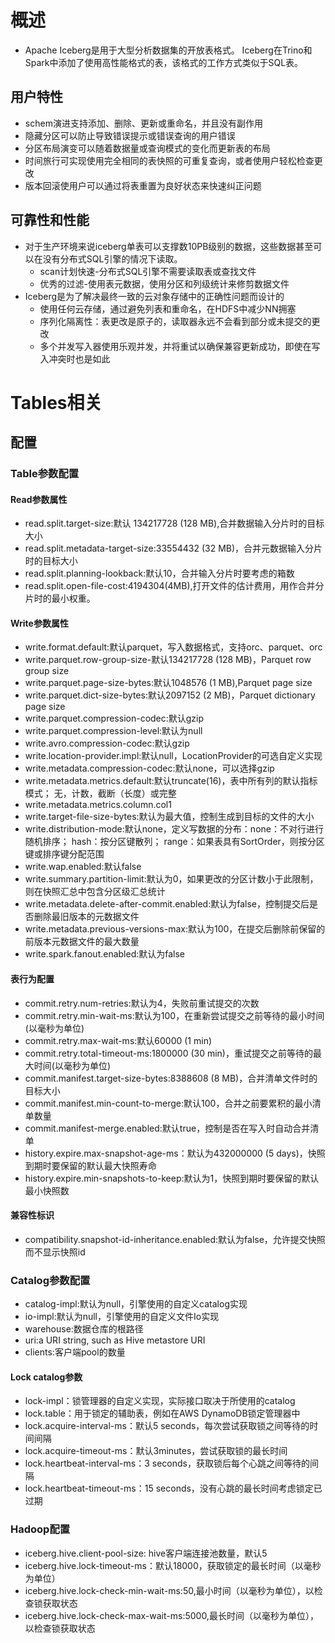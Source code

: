 # 概述

* Apache Iceberg是用于大型分析数据集的开放表格式。 Iceberg在Trino和Spark中添加了使用高性能格式的表，该格式的工作方式类似于SQL表。

## 用户特性

* schem演进支持添加、删除、更新或重命名，并且没有副作用
* 隐藏分区可以防止导致错误提示或错误查询的用户错误
* 分区布局演变可以随着数据量或查询模式的变化而更新表的布局
* 时间旅行可实现使用完全相同的表快照的可重复查询，或者使用户轻松检查更改
* 版本回滚使用户可以通过将表重置为良好状态来快速纠正问题

## 可靠性和性能

* 对于生产环境来说iceberg单表可以支撑数10PB级别的数据，这些数据甚至可以在没有分布式SQL引擎的情况下读取。
  * scan计划快速-分布式SQL引擎不需要读取表或查找文件
  * 优秀的过滤-使用表元数据，使用分区和列级统计来修剪数据文件
* Iceberg是为了解决最终一致的云对象存储中的正确性问题而设计的
  * 使用任何云存储，通过避免列表和重命名，在HDFS中减少NN拥塞
  * 序列化隔离性：表更改是原子的，读取器永远不会看到部分或未提交的更改
  * 多个并发写入器使用乐观并发，并将重试以确保兼容更新成功，即使在写入冲突时也是如此

# Tables相关

## 配置

### Table参数配置

#### Read参数属性

* read.split.target-size:默认 134217728 (128 MB),合并数据输入分片时的目标大小
* read.split.metadata-target-size:33554432 (32 MB)，合并元数据输入分片时的目标大小
* read.split.planning-lookback:默认10，合并输入分片时要考虑的箱数
* read.split.open-file-cost:4194304(4MB),打开文件的估计费用，用作合并分片时的最小权重。

#### Write参数属性

* write.format.default:默认parquet，写入数据格式，支持orc、parquet、orc
* write.parquet.row-group-size-默认134217728 (128 MB)，Parquet row group size
* write.parquet.page-size-bytes:默认1048576 (1 MB),Parquet page size
* write.parquet.dict-size-bytes:默认2097152 (2 MB)，Parquet dictionary page size
* write.parquet.compression-codec:默认gzip
* write.parquet.compression-level:默认为null
* write.avro.compression-codec:默认gzip
* write.location-provider.impl:默认null，LocationProvider的可选自定义实现
* write.metadata.compression-codec:默认none，可以选择gzip
* write.metadata.metrics.default:默认truncate(16)，表中所有列的默认指标模式； 无，计数，截断（长度）或完整
* write.metadata.metrics.column.col1
* write.target-file-size-bytes:默认为最大值，控制生成到目标的文件的大小
* write.distribution-mode:默认none，定义写数据的分布：none：不对行进行随机排序； hash：按分区键散列； range：如果表具有SortOrder，则按分区键或排序键分配范围
* write.wap.enabled:默认false
* write.summary.partition-limit:默认为0，如果更改的分区计数小于此限制，则在快照汇总中包含分区级汇总统计
* write.metadata.delete-after-commit.enabled:默认为false，控制提交后是否删除最旧版本的元数据文件
* write.metadata.previous-versions-max:默认为100，在提交后删除前保留的前版本元数据文件的最大数量
* write.spark.fanout.enabled:默认为false

#### 表行为配置

* commit.retry.num-retries:默认为4，失败前重试提交的次数
* commit.retry.min-wait-ms:默认为100，在重新尝试提交之前等待的最小时间(以毫秒为单位)
* commit.retry.max-wait-ms:默认60000 (1 min)
* commit.retry.total-timeout-ms:1800000 (30 min)，重试提交之前等待的最大时间(以毫秒为单位)
* commit.manifest.target-size-bytes:8388608 (8 MB)，合并清单文件时的目标大小
* commit.manifest.min-count-to-merge:默认100，合并之前要累积的最小清单数量
* commit.manifest-merge.enabled:默认true，控制是否在写入时自动合并清单
* history.expire.max-snapshot-age-ms：默认为432000000 (5 days)，快照到期时要保留的默认最大快照寿命
* history.expire.min-snapshots-to-keep:默认为1，快照到期时要保留的默认最小快照数

#### 兼容性标识

* compatibility.snapshot-id-inheritance.enabled:默认为false，允许提交快照而不显示快照id

### Catalog参数配置

* catalog-impl:默认为null，引擎使用的自定义catalog实现
* io-impl:默认为null，引擎使用的自定义文件Io实现
* warehouse:数据仓库的根路径
* uri:a URI string, such as Hive metastore URI
* clients:客户端pool的数量

#### Lock catalog参数

* lock-impl：锁管理器的自定义实现，实际接口取决于所使用的catalog
* lock.table：用于锁定的辅助表，例如在AWS DynamoDB锁定管理器中
* lock.acquire-interval-ms：默认5 seconds，每次尝试获取锁之间等待的时间间隔
* lock.acquire-timeout-ms：默认3minutes，尝试获取锁的最长时间
* lock.heartbeat-interval-ms：3 seconds，获取锁后每个心跳之间等待的间隔
* lock.heartbeat-timeout-ms：15 seconds，没有心跳的最长时间考虑锁定已过期

### Hadoop配置

* iceberg.hive.client-pool-size: hive客户端连接池数量，默认5
* iceberg.hive.lock-timeout-ms：默认18000，获取锁定的最长时间（以毫秒为单位）
* iceberg.hive.lock-check-min-wait-ms:50,最小时间（以毫秒为单位），以检查锁获取状态
* iceberg.hive.lock-check-max-wait-ms:5000,最长时间（以毫秒为单位），以检查锁获取状态
